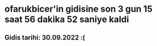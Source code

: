 # ofarukbicer'in gidisine son 3 gun 15 saat 56 dakika 52 saniye kaldi

## Gidis tarihi: 30.09.2022 :(